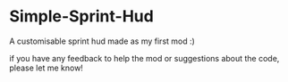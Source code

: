 ﻿# Simple-Sprint-Hud

A customisable sprint hud made as my first mod :)

if you have any feedback to help the mod or suggestions about the code, please let me know!
